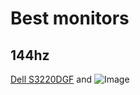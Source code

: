 # Best monitors 
## 144hz
[Dell S3220DGF](https://cdn.mos.cms.futurecdn.net/tMCZyDCG2D99jWNSyvkf36-970-80.jpg) and ![Image](src)
